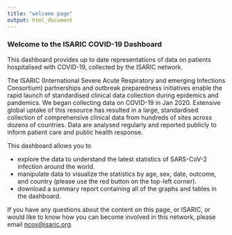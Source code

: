 ```yaml
---
title: "welcome page"
output: html_document
---
```


### Welcome to the ISARIC COVID-19 Dashboard

This dashboard provides up to date representations of data on patients hospitalised with COVID-19, collected by the ISARIC network.

The ISARIC (International Severe Acute Respiratory and emerging Infections Consortium) partnerships and outbreak preparedness initiatives enable the rapid launch of standardised clinical data collection during epidemics and pandemics. We began collecting data on COVID-19 in Jan 2020. Extensive global uptake of this resource has resulted in a large, standardised collection of comprehensive clinical data from hundreds of sites across dozens of countries. Data are analysed regularly and reported publicly to inform patient care and public health response. 

This dashboard allows you to 
- explore the data to understand the latest statistics of SARS-CoV-2 infection around the world.
- manipulate data to visualize the statistics by age, sex, date, outcome, and country (please use the red button on the top-left corner).
- download a summary report containing all of the graphs and tables in the dashboard. 

If you have any questions about the content on this page, or ISARIC, or would like to know how you can become involved in this network, please email ncov@isaric.org.

